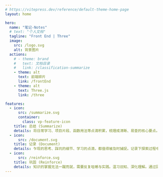 ```yaml
---
# https://vitepress.dev/reference/default-theme-home-page
layout: home

hero:
  name: "笔记-Notes"
  # text: "个人文档"
  tagline: "Front End | Three"
  image:
    src: /logo.svg
    alt: 背景图片
  actions:
    # - theme: brand
    #   text: 文档目录
    #   link: /classification-summarize
    - theme: alt
      text: 前端碎片
      link: /frontEnd
    - theme: alt
      text: Three.js
      link: /three

features:
  - icon:
      src: /summarize.svg
      container: 
        class: vp-feature-icon
    title: 总结 (Summarize)
    details: 将日常学习、项目片段、函数用法等点滴积累，梳理成清晰、易查的核心要点。告别碎片化，高效掌握关键知识。
  - icon:
      src: /document.svg
    title: 记录 (Document)
    details: 乍现的思考、踩坑的细节、学习的点滴，都值得被及时捕捉。记录下探索过程中的每一个关键环节，为未来回溯提供详实依据。
  - icon:
      src: /reinforce.svg
    title: 巩固 (Reinforce)
    details: 知识的掌握无法一蹴而就，需要反复咀嚼与实践。温习旧知、深化理解。通过回顾、实践验证和知识串联，将零散的信息内化为稳固的认知结构。
---
```

